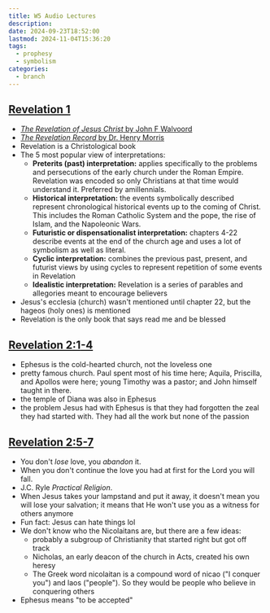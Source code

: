 ```yaml
---
title: W5 Audio Lectures
description: 
date: 2024-09-23T18:52:00
lastmod: 2024-11-04T15:36:20
tags:
  - prophesy
  - symbolism
categories:
  - branch
---
```

  
## [Revelation 1](../../../40-49%20Sources/44%20Bible/44.66%20Revelation/Revelation%201.md)  
  
- [*The Revelation of Jesus Christ* by John F Walvoord](https://www.amazon.com/Revelation-Jesus-Christ-John-Walvoord/dp/0802473091)  
- [*The Revelation Record* by Dr. Henry Morris](https://www.amazon.com/Revelation-Record-Scientific-Devotional-Commentary/dp/0842355111/ref=sr_1_1)  
- Revelation is a Christological book  
- The 5 most popular view of interpretations:  
	- **Preterits (past) interpretation:** applies specifically to the problems and persecutions of the early church under the Roman Empire. Revelation was encoded so only Christians at that time would understand it. Preferred by amillennials.  
	- **Historical interpretation:** the events symbolically described represent chronological historical events up to the coming of Christ. This includes the Roman Catholic System and the pope, the rise of Islam, and the Napoleonic Wars.  
	- **Futuristic or dispensationalist interpretation:** chapters 4-22 describe events at the end of the church age and uses a lot of symbolism as well as literal.  
	- **Cyclic interpretation:** combines the previous past, present, and futurist views by using cycles to represent repetition of some events in Revelation  
	- **Idealistic interpretation:** Revelation is a series of parables and allegories meant to encourage believers  
- Jesus's ecclesia (church) wasn't mentioned until chapter 22, but the hageos (holy ones) is mentioned  
- Revelation is the only book that says read me and be blessed  
  
## [Revelation 2:1](../../../40-49%20Sources/44%20Bible/44.66%20Revelation/Revelation%202.md#1)[](../../../40-49%20Sources/44%20Bible/44.66%20Revelation/Revelation%202.md#2)[](../../../40-49%20Sources/44%20Bible/44.66%20Revelation/Revelation%202.md#3)[-4](../../../40-49%20Sources/44%20Bible/44.66%20Revelation/Revelation%202.md#4)  
  
- Ephesus is the cold-hearted church, not the loveless one  
- pretty famous church. Paul spent most of his time here; Aquila, Priscilla, and Apollos were here; young Timothy was a pastor; and John himself taught in there.  
- the temple of Diana was also in Ephesus  
- the problem Jesus had with Ephesus is that they had forgotten the zeal they had started with. They had all the work but none of the passion  
  
## [Revelation 2:5](../../../40-49%20Sources/44%20Bible/44.66%20Revelation/Revelation%202.md#5)[](../../../40-49%20Sources/44%20Bible/44.66%20Revelation/Revelation%202.md#6)[-7](../../../40-49%20Sources/44%20Bible/44.66%20Revelation/Revelation%202.md#7)  
  
- You don't *lose* love, you *abandon* it.  
- When you don't continue the love you had at first for the Lord you will fall.  
- J.C. Ryle *Practical Religion*.  
- When Jesus takes your lampstand and put it away, it doesn't mean you will lose your salvation; it means that He won't use you as a witness for others anymore  
- Fun fact: Jesus can hate things lol  
- We don't know who the Nicolaitans are, but there are a few ideas:  
	- probably a subgroup of Christianity that started right but got off track  
	- Nicholas, an early deacon of the church in Acts, created his own heresy  
	- The Greek word nicolaitan is a compound word of nicao ("I conquer you") and laos ("people"). So they would be people who believe in conquering others  
- Ephesus means "to be accepted"  
